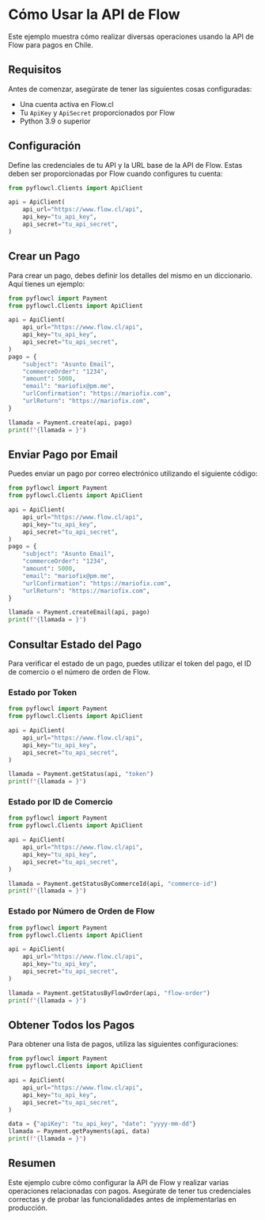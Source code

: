 # Cómo Usar la API de Flow

Este ejemplo muestra cómo realizar diversas operaciones usando la API de Flow para pagos en Chile.

## Requisitos

Antes de comenzar, asegúrate de tener las siguientes cosas configuradas:

- Una cuenta activa en Flow.cl
- Tu `ApiKey` y `ApiSecret` proporcionados por Flow
- Python 3.9 o superior

## Configuración

Define las credenciales de tu API y la URL base de la API de Flow. Estas deben ser proporcionadas por Flow cuando configures tu cuenta:

```python
from pyflowcl.Clients import ApiClient

api = ApiClient(
    api_url="https://www.flow.cl/api",
    api_key="tu_api_key",
    api_secret="tu_api_secret",
)
```

## Crear un Pago

Para crear un pago, debes definir los detalles del mismo en un diccionario. Aquí tienes un ejemplo:

```python
from pyflowcl import Payment
from pyflowcl.Clients import ApiClient

api = ApiClient(
    api_url="https://www.flow.cl/api",
    api_key="tu_api_key",
    api_secret="tu_api_secret",
)
pago = {
    "subject": "Asunto Email",
    "commerceOrder": "1234",
    "amount": 5000,
    "email": "mariofix@pm.me",
    "urlConfirmation": "https://mariofix.com",
    "urlReturn": "https://mariofix.com",
}

llamada = Payment.create(api, pago)
print(f"{llamada = }")
```

## Enviar Pago por Email

Puedes enviar un pago por correo electrónico utilizando el siguiente código:

```python
from pyflowcl import Payment
from pyflowcl.Clients import ApiClient

api = ApiClient(
    api_url="https://www.flow.cl/api",
    api_key="tu_api_key",
    api_secret="tu_api_secret",
)
pago = {
    "subject": "Asunto Email",
    "commerceOrder": "1234",
    "amount": 5000,
    "email": "mariofix@pm.me",
    "urlConfirmation": "https://mariofix.com",
    "urlReturn": "https://mariofix.com",
}

llamada = Payment.createEmail(api, pago)
print(f"{llamada = }")
```

## Consultar Estado del Pago

Para verificar el estado de un pago, puedes utilizar el token del pago, el ID de comercio o el número de orden de Flow.

### Estado por Token

```python
from pyflowcl import Payment
from pyflowcl.Clients import ApiClient

api = ApiClient(
    api_url="https://www.flow.cl/api",
    api_key="tu_api_key",
    api_secret="tu_api_secret",
)

llamada = Payment.getStatus(api, "token")
print(f"{llamada = }")
```

### Estado por ID de Comercio

```python
from pyflowcl import Payment
from pyflowcl.Clients import ApiClient

api = ApiClient(
    api_url="https://www.flow.cl/api",
    api_key="tu_api_key",
    api_secret="tu_api_secret",
)

llamada = Payment.getStatusByCommerceId(api, "commerce-id")
print(f"{llamada = }")
```

### Estado por Número de Orden de Flow

```python
from pyflowcl import Payment
from pyflowcl.Clients import ApiClient

api = ApiClient(
    api_url="https://www.flow.cl/api",
    api_key="tu_api_key",
    api_secret="tu_api_secret",
)

llamada = Payment.getStatusByFlowOrder(api, "flow-order")
print(f"{llamada = }")
```

## Obtener Todos los Pagos

Para obtener una lista de pagos, utiliza las siguientes configuraciones:

```python
from pyflowcl import Payment
from pyflowcl.Clients import ApiClient

api = ApiClient(
    api_url="https://www.flow.cl/api",
    api_key="tu_api_key",
    api_secret="tu_api_secret",
)

data = {"apiKey": "tu_api_key", "date": "yyyy-mm-dd"}
llamada = Payment.getPayments(api, data)
print(f"{llamada = }")
```

## Resumen

Este ejemplo cubre cómo configurar la API de Flow y realizar varias operaciones relacionadas con pagos. Asegúrate de tener tus credenciales correctas y de probar las funcionalidades antes de implementarlas en producción.
